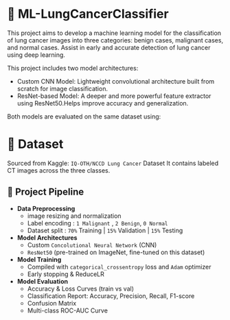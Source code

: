 # 🧠 ML-LungCancerClassifier
This project aims to develop a machine learning model for the classification of lung cancer images into three categories: benign cases, malignant cases, and normal cases. Assist in early and accurate detection of lung cancer using deep learning.

This project includes two model architectures:
- Custom CNN Model: Lightweight convolutional architecture built from scratch for image classification.
- ResNet-based Model: A deeper and more powerful feature extractor using ResNet50.Helps improve accuracy and generalization.

Both models are evaluated on the same dataset using:

# 📂 Dataset
Sourced from Kaggle: `IQ-OTH/NCCD Lung Cancer` Dataset
It contains labeled CT images across the three classes.


## 🔁 Project Pipeline
- **Data Preprocessing**
  - image resizing and normalization
  - Label encoding : `1 Malignant` , `2 Benign`, `0 Normal` 
  - Dataset split : `70%` Training | `15%` Validation | `15%` Testing
- **Model Architectures**
    - Custom `Concolutional Neural Network` (CNN)
    - `ResNet50` (pre-trained on ImageNet, fine-tuned on this dataset)
- **Model Training**
    - Compiled with `categorical_crossentropy` loss and `Adam` optimizer
    - Early stopping & ReduceLR
- **Model Evaluation**
    - Accuracy & Loss Curves (train vs val)
    - Classification Report: Accuracy, Precision, Recall, F1-score
    - Confusion Matrix
    - Multi-class ROC-AUC Curve
